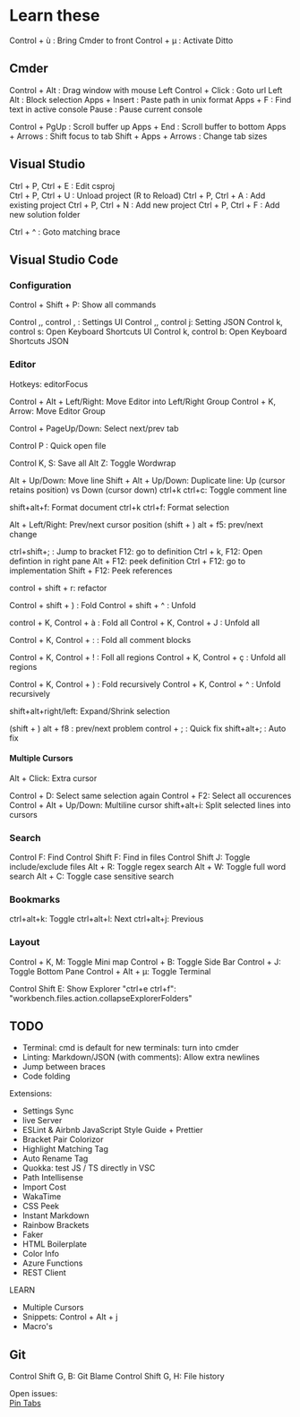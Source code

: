 # Learn these

Control + ù : Bring Cmder to front
Control + µ : Activate Ditto  

## Cmder

Control + Alt : Drag window with mouse
Left Control + Click : Goto url
Left Alt : Block selection
Apps + Insert : Paste path in unix format
Apps + F : Find text in active console
Pause : Pause current console

Control + PgUp : Scroll buffer up
Apps + End : Scroll buffer to bottom
Apps + Arrows : Shift focus to tab
Shift + Apps + Arrows : Change tab sizes

## Visual Studio

Ctrl + P, Ctrl + E : Edit csproj  
Ctrl + P, Ctrl + U : Unload project (R to Reload)
Ctrl + P, Ctrl + A : Add existing project
Ctrl + P, Ctrl + N : Add new project
Ctrl + P, Ctrl + F : Add new solution folder

Ctrl + ^ : Goto matching brace


## Visual Studio Code

### Configuration

Control + Shift + P: Show all commands

Control ,, control , : Settings UI
Control ,, control j: Setting JSON
Control k, control s: Open Keyboard Shortcuts UI
Control k, control b: Open Keyboard Shortcuts JSON

### Editor

Hotkeys: editorFocus

Control + Alt + Left/Right: Move Editor into Left/Right Group
Control + K, Arrow: Move Editor Group

Control + PageUp/Down: Select next/prev tab

Control P : Quick open file

Control K, S: Save all
Alt Z: Toggle Wordwrap

Alt + Up/Down: Move line
Shift + Alt + Up/Down: Duplicate line: Up (cursor retains position) vs Down (cursor down)
ctrl+k ctrl+c: Toggle comment line


shift+alt+f: Format document
ctrl+k ctrl+f: Format selection

Alt + Left/Right: Prev/next cursor position
(shift + ) alt + f5: prev/next change


ctrl+shift+; : Jump to bracket
F12: go to definition
Ctrl + k, F12: Open defintion in right pane
Alt + F12: peek definition
Ctrl + F12: go to implementation
Shift + F12: Peek references


control + shift + r: refactor




Control + shift + ) : Fold
Control + shift + ^ : Unfold

control + K, Control + à : Fold all
Control + K, Control + J : Unfold all

Control + K, Control + : : Fold all comment blocks

Control + K, Control + ! : Foll all regions
Control + K, Control + ç : Unfold all regions

Control + K, Control + ) : Fold recursively
Control + K, Control + ^ : Unfold recursively


shift+alt+right/left: Expand/Shrink selection

(shift + ) alt + f8 : prev/next problem
control + ; : Quick fix
shift+alt+; : Auto fix


#### Multiple Cursors

Alt + Click: Extra cursor

Control + D: Select same selection again
Control + F2: Select all occurences
Control + Alt + Up/Down: Multiline cursor
shift+alt+i: Split selected lines into cursors



### Search

Control F: Find
Control Shift F: Find in files
Control Shift J: Toggle include/exclude files
Alt + R: Toggle regex search
Alt + W: Toggle full word search
Alt + C: Toggle case sensitive search



### Bookmarks

ctrl+alt+k: Toggle
ctrl+alt+l: Next
ctrl+alt+j: Previous

### Layout

Control + K, M: Toggle Mini map
Control + B: Toggle Side Bar
Control + J: Toggle Bottom Pane
Control + Alt + µ: Toggle Terminal

Control Shift E: Show Explorer
"ctrl+e ctrl+f": "workbench.files.action.collapseExplorerFolders"

## TODO

- Terminal: cmd is default for new terminals: turn into cmder
- Linting: Markdown/JSON (with comments): Allow extra newlines
- Jump between braces
- Code folding


Extensions:
- Settings Sync
- live Server
- ESLint & Airbnb JavaScript Style Guide + Prettier
- Bracket Pair Colorizor
- Highlight Matching Tag
- Auto Rename Tag
- Quokka: test JS / TS directly in VSC
- Path Intellisense
- Import Cost
- WakaTime
- CSS Peek
- Instant Markdown
- Rainbow Brackets
- Faker
- HTML Boilerplate
- Color Info
- Azure Functions
- REST Client


LEARN
- Multiple Cursors
- Snippets: Control + Alt + j
- Macro's


## Git

Control Shift G, B: Git Blame
Control Shift G, H: File history


Open issues:  
[Pin Tabs](https://github.com/Microsoft/vscode/issues/12622)
